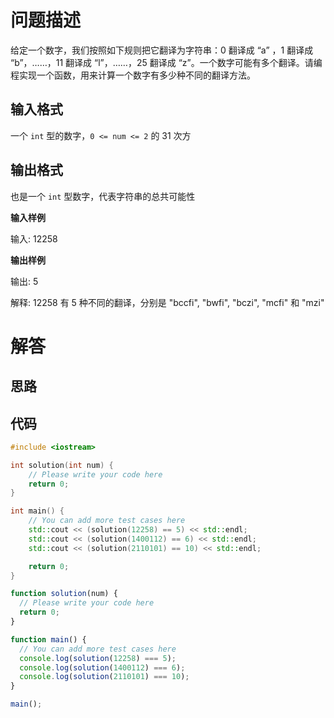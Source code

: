 # 问题描述

给定一个数字，我们按照如下规则把它翻译为字符串：0 翻译成 “a” ，1 翻译成 “b”，……，11 翻译成 “l”，……，25 翻译成 “z”。一个数字可能有多个翻译。请编程实现一个函数，用来计算一个数字有多少种不同的翻译方法。

## 输入格式

一个 `int` 型的数字，`0 <= num <= 2` 的 31 次方

## 输出格式

也是一个 `int` 型数字，代表字符串的总共可能性

**输入样例**

输入: 12258

**输出样例**

输出: 5

解释: 12258 有 5 种不同的翻译，分别是 "bccfi", "bwfi", "bczi", "mcfi" 和 "mzi"

# 解答

## 思路

## 代码

```cpp
#include <iostream>

int solution(int num) {
    // Please write your code here
    return 0;
}

int main() {
    // You can add more test cases here
    std::cout << (solution(12258) == 5) << std::endl;
    std::cout << (solution(1400112) == 6) << std::endl;
    std::cout << (solution(2110101) == 10) << std::endl;

    return 0;
}
```

```js
function solution(num) {
  // Please write your code here
  return 0;
}

function main() {
  // You can add more test cases here
  console.log(solution(12258) === 5);
  console.log(solution(1400112) === 6);
  console.log(solution(2110101) === 10);
}

main();
```